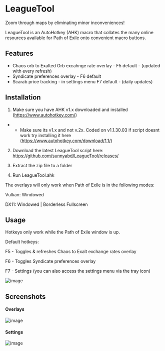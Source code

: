 # LeagueTool
Zoom through maps by eliminating minor inconveniences!

LeagueTool is an AutoHotkey (AHK) macro that collates the many online resources available for Path of Exile onto convenient macro buttons.

## Features 
- Chaos orb to Exalted Orb excahnge rate overlay - F5 default - (updated with every refresh)
- Syndicate preferences overlay - F6 default
- Scarab price tracking - in settings menu F7 default - (daily updates)

## Installation
1) Make sure you have AHK v1.x downloaded and installed (https://www.autohotkey.com/)

- - Make sure its v1.x and not v.2x. Coded on v1.1.30.03 if script doesnt work try installing it here (https://www.autohotkey.com/download/1.1/)

2) Download the latest LeagueTool script here: https://github.com/sunnyabd/LeagueTool/releases/

3) Extract the zip file to a folder

4) Run LeagueTool.ahk

The overlays will only work when Path of Exile is in the following modes:

Vulkan:   Windowed

DX11:     Windowed | Borderless Fullscreen

## Usage
Hotkeys only work while the Path of Exile window is up.

Default hotkeys:

F5 - Toggles & refreshes Chaos to Exalt exchange rates overlay

F6 - Toggles Syndicate preferences overlay

F7 - Settings (you can also access the settings menu via the tray icon)

![image](https://user-images.githubusercontent.com/51633684/84672695-6cc5ab80-af5b-11ea-9ad4-00d1775b6036.png)

## Screenshots

#### Overlays
![image](https://user-images.githubusercontent.com/51633684/84672387-13f61300-af5b-11ea-8dd0-f9de9d52689f.png)

#### Settings
![image](https://user-images.githubusercontent.com/51633684/84673288-15740b00-af5c-11ea-8b48-5cf99a8a42cf.png)
